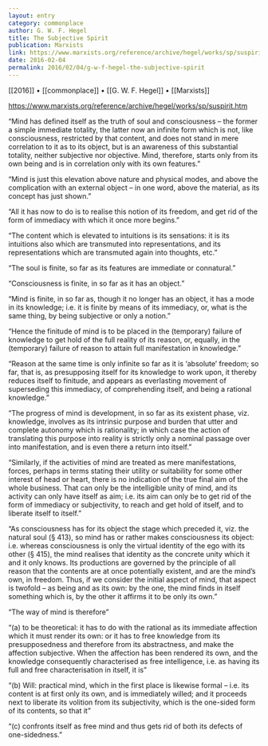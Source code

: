 ```yaml
---
layout: entry
category: commonplace
author: G. W. F. Hegel
title: The Subjective Spirit
publication: Marxists
link: https://www.marxists.org/reference/archive/hegel/works/sp/suspirit.htm
date: 2016-02-04
permalink: 2016/02/04/g-w-f-hegel-the-subjective-spirit
---
```


[[2016]] • [[commonplace]] • [[G. W. F. Hegel]] • [[Marxists]]

https://www.marxists.org/reference/archive/hegel/works/sp/suspirit.htm

“Mind has defined itself as the truth of soul and consciousness – the former a simple immediate totality, the latter now an infinite form which is not, like consciousness, restricted by that content, and does not stand in mere correlation to it as to its object, but is an awareness of this substantial totality, neither subjective nor objective. Mind, therefore, starts only from its own being and is in correlation only with its own features.”


“Mind is just this elevation above nature and physical modes, and above the complication with an external object – in one word, above the material, as its concept has just shown.”


“All it has now to do is to realise this notion of its freedom, and get rid of the form of immediacy with which it once more begins.”


“The content which is elevated to intuitions is its sensations: it is its intuitions also which are transmuted into representations, and its representations which are transmuted again into thoughts, etc.”


“The soul is finite, so far as its features are immediate or connatural.”


“Consciousness is finite, in so far as it has an object.”


“Mind is finite, in so far as, though it no longer has an object, it has a mode in its knowledge; i.e. it is finite by means of its immediacy, or, what is the same thing, by being subjective or only a notion.”


“Hence the finitude of mind is to be placed in the (temporary) failure of knowledge to get hold of the full reality of its reason, or, equally, in the (temporary) failure of reason to attain full manifestation in knowledge.”


“Reason at the same time is only infinite so far as it is ‘absolute’ freedom; so far, that is, as presupposing itself for its knowledge to work upon, it thereby reduces itself to finitude, and appears as everlasting movement of superseding this immediacy, of comprehending itself, and being a rational knowledge.”


“The progress of mind is development, in so far as its existent phase, viz. knowledge, involves as its intrinsic purpose and burden that utter and complete autonomy which is rationality; in which case the action of translating this purpose into reality is strictly only a nominal passage over into manifestation, and is even there a return into itself.”


“Similarly, if the activities of mind are treated as mere manifestations, forces, perhaps in terms stating their utility or suitability for some other interest of head or heart, there is no indication of the true final aim of the whole business. That can only be the intelligible unity of mind, and its activity can only have itself as aim; i.e. its aim can only be to get rid of the form of immediacy or subjectivity, to reach and get hold of itself, and to liberate itself to itself.”


“As consciousness has for its object the stage which preceded it, viz. the natural soul (§ 413), so mind has or rather makes consciousness its object: i.e. whereas consciousness is only the virtual identity of the ego with its other (§ 415), the mind realises that identity as the concrete unity which it and it only knows. Its productions are governed by the principle of all reason that the contents are at once potentially existent, and are the mind’s own, in freedom. Thus, if we consider the initial aspect of mind, that aspect is twofold – as being and as its own: by the one, the mind finds in itself something which is, by the other it affirms it to be only its own.”


“The way of mind is therefore”


“(a) to be theoretical: it has to do with the rational as its immediate affection which it must render its own: or it has to free knowledge from its presupposedness and therefore from its abstractness, and make the affection subjective. When the affection has been rendered its own, and the knowledge consequently characterised as free intelligence, i.e. as having its full and free characterisation in itself, it is”


“(b) Will: practical mind, which in the first place is likewise formal – i.e. its content is at first only its own, and is immediately willed; and it proceeds next to liberate its volition from its subjectivity, which is the one-sided form of its contents, so that it”


“(c) confronts itself as free mind and thus gets rid of both its defects of one-sidedness.”
